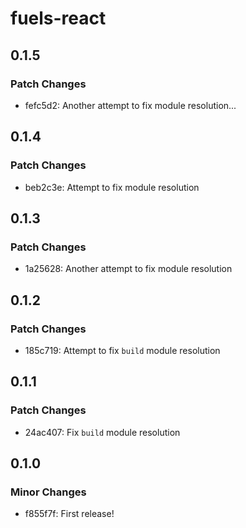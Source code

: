 # fuels-react

## 0.1.5

### Patch Changes

- fefc5d2: Another attempt to fix module resolution...

## 0.1.4

### Patch Changes

- beb2c3e: Attempt to fix module resolution

## 0.1.3

### Patch Changes

- 1a25628: Another attempt to fix module resolution

## 0.1.2

### Patch Changes

- 185c719: Attempt to fix `build` module resolution

## 0.1.1

### Patch Changes

- 24ac407: Fix `build` module resolution

## 0.1.0

### Minor Changes

- f855f7f: First release!
